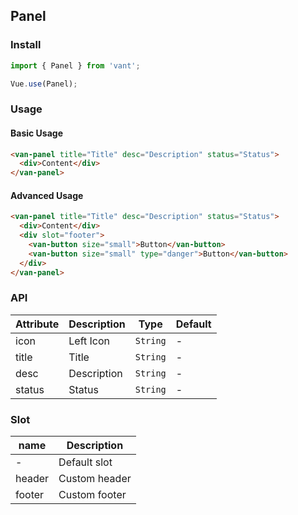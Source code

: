 ## Panel

### Install
``` javascript
import { Panel } from 'vant';

Vue.use(Panel);
```

### Usage

#### Basic Usage

```html
<van-panel title="Title" desc="Description" status="Status">
  <div>Content</div>
</van-panel>
```

#### Advanced Usage

```html
<van-panel title="Title" desc="Description" status="Status">
  <div>Content</div>
  <div slot="footer">
    <van-button size="small">Button</van-button>
    <van-button size="small" type="danger">Button</van-button>
  </div>
</van-panel>
```

### API

| Attribute | Description | Type | Default |
|-----------|-----------|-----------|-------------|
| icon | Left Icon | `String` | - |
| title | Title | `String` | - |
| desc | Description | `String` | - |
| status | Status | `String` | - |


### Slot

| name | Description |
|-----------|-----------|
| - | Default slot |
| header | Custom header |
| footer | Custom footer |
